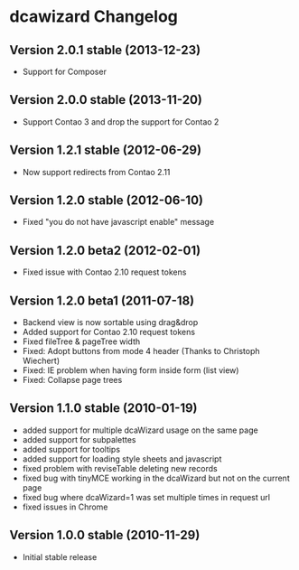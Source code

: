 
dcawizard Changelog
===========================

Version 2.0.1 stable (2013-12-23)
---------------------------------
- Support for Composer

Version 2.0.0 stable (2013-11-20)
---------------------------------
- Support Contao 3 and drop the support for Contao 2


Version 1.2.1 stable (2012-06-29)
---------------------------------
- Now support redirects from Contao 2.11


Version 1.2.0 stable (2012-06-10)
---------------------------------
- Fixed "you do not have javascript enable" message


Version 1.2.0 beta2 (2012-02-01)
--------------------------------
- Fixed issue with Contao 2.10 request tokens


Version 1.2.0 beta1 (2011-07-18)
--------------------------------
- Backend view is now sortable using drag&drop
- Added support for Contao 2.10 request tokens
- Fixed fileTree & pageTree width
- Fixed: Adopt buttons from mode 4 header (Thanks to Christoph Wiechert)
- Fixed: IE problem when having form inside form (list view)
- Fixed: Collapse page trees


Version 1.1.0 stable (2010-01-19)
---------------------------------
- added support for multiple dcaWizard usage on the same page
- added support for subpalettes
- added support for tooltips
- added support for loading style sheets and javascript
- fixed problem with reviseTable deleting new records
- fixed bug with tinyMCE working in the dcaWizard but not on the current page
- fixed bug where dcaWizard=1 was set multiple times in request url
- fixed issues in Chrome


Version 1.0.0 stable (2010-11-29)
---------------------------------
- Initial stable release
